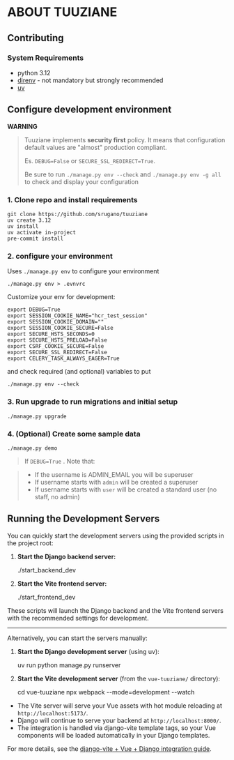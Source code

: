 ABOUT TUUZIANE
=========================


## Contributing

### System Requirements

- python 3.12
- [direnv](https://direnv.net/) - not mandatory but strongly recommended
- [uv](https://github.com/uvproject/uv)

## Configure development environment

**WARNING**
> Tuuziane implements **security first** policy. It means that configuration default values are "almost" production compliant.
>
> Es. `DEBUG=False` or `SECURE_SSL_REDIRECT=True`.
>
> Be sure to run `./manage.py env --check` and  `./manage.py env -g all` to check and display your configuration



### 1. Clone repo and install requirements
    git clone https://github.com/srugano/tuuziane
    uv create 3.12
    uv install
    uv activate in-project
    pre-commit install

### 2. configure your environment

Uses `./manage.py env` to configure your environment

    ./manage.py env > .evnvrc

Customize your env for development:

    export DEBUG=True
    export SESSION_COOKIE_NAME="hcr_test_session"
    export SESSION_COOKIE_DOMAIN=""
    export SESSION_COOKIE_SECURE=False
    export SECURE_HSTS_SECONDS=0
    export SECURE_HSTS_PRELOAD=False
    export CSRF_COOKIE_SECURE=False
    export SECURE_SSL_REDIRECT=False
    export CELERY_TASK_ALWAYS_EAGER=True


and check required (and optional) variables to put

    ./manage.py env --check


### 3. Run upgrade to run migrations and initial setup

    ./manage.py upgrade

### 4. (Optional) Create some sample data

    ./manage.py demo

> If `DEBUG=True` . Note that:

>   - If the username is ADMIN_EMAIL you will be superuser
>   - If username starts with `admin` will be created a superuser
>   - If username starts with `user`  will be created a standard user (no staff, no admin)

## Running the Development Servers

You can quickly start the development servers using the provided scripts in the project root:

1. **Start the Django backend server:**

    ./start_backend_dev

2. **Start the Vite frontend server:**

    ./start_frontend_dev

These scripts will launch the Django backend and the Vite frontend servers with the recommended settings for development.

---

Alternatively, you can start the servers manually:

1. **Start the Django development server** (using uv):

    uv run python manage.py runserver

2. **Start the Vite development server** (from the `vue-tuuziane/` directory):

    cd vue-tuuziane
    npx webpack --mode=development --watch

- The Vite server will serve your Vue assets with hot module reloading at `http://localhost:5173/`.
- Django will continue to serve your backend at `http://localhost:8000/`.
- The integration is handled via django-vite template tags, so your Vue components will be loaded automatically in your Django templates.

For more details, see the [django-vite + Vue + Django integration guide](https://dkane.net/2024/getting-vuejs-3-to-work-nicely-with-django/).
